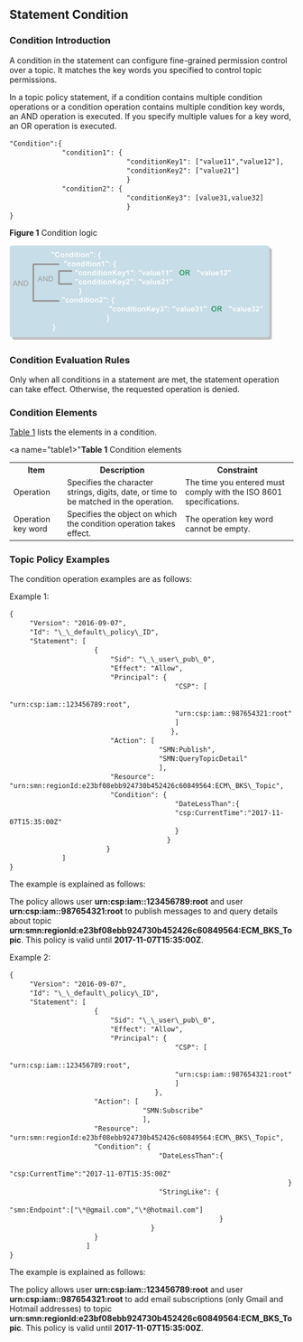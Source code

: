 ## Statement Condition

### Condition Introduction

A condition in the statement can configure fine-grained permission control over a topic. It matches the key words you specified to control topic permissions.

In a topic policy statement, if a condition contains multiple condition operations or a condition operation contains multiple condition key words, an AND operation is executed. If you specify multiple values for a key word, an OR operation is executed.

    "Condition":{
			     "condition1": {
							     "conditionKey1": ["value11","value12"],
							     "conditionKey2": ["value21"]
							     }
			     "condition2": {
							     "conditionKey3": [value31,value32]
							     }
    }

**Figure 1** Condition logic

![](./figure/condition.png)

### Condition Evaluation Rules

Only when all conditions in a statement are met, the statement operation can take effect. Otherwise, the requested operation is denied.

### Condition Elements

<a href="#table1">Table 1</a> lists the elements in a condition.

<a name="table1>"**Table 1** Condition elements</a>
	<table>
    <tr>
       <th>Item</th>
       <th>Description</th> 
	   <th>Constraint</th>
     </tr>
     <tr>
         <td>Operation </td>
         <td>Specifies the character strings, digits, date, or time to be matched in the operation.</td>
		 <td>The time you entered must comply with the ISO 8601 specifications.</td>
     </tr>
     <tr>
         <td>Operation key word</td>
         <td>Specifies the object on which the condition operation takes effect.</td>
		 <td>The operation key word cannot be empty.</td>
     </tr>
     </table>  
### Topic Policy Examples

The condition operation examples are as follows:

Example 1:

    {
	     "Version": "2016-09-07",
	     "Id": "\_\_default\_policy\_ID",
	     "Statement": [
					     {
						     "Sid": "\_\_user\_pub\_0",
						     "Effect": "Allow",
						     "Principal": {
										     "CSP": [
										     "urn:csp:iam::123456789:root",
										     "urn:csp:iam::987654321:root"
										     ]
					     					},
						     "Action": [
									     "SMN:Publish",
									     "SMN:QueryTopicDetail"
									     ],
						     "Resource": "urn:smn:regionId:e23bf08ebb924730b452426c60849564:ECM\_BKS\_Topic",
						     "Condition": {
										     "DateLessThan":{
										     "csp:CurrentTime":"2017-11-07T15:35:00Z"
										     }
										   }
						    }
			     ]
    }

The example is explained as follows:

The policy allows user **urn:csp:iam::123456789:root** and user **urn:csp:iam::987654321:root** to publish messages to and query details about topic **urn:smn:regionId:e23bf08ebb924730b452426c60849564:ECM\_BKS\_Topic**. This policy is valid until **2017-11-07T15:35:00Z**.

Example 2:
    
    {
	     "Version": "2016-09-07",
	     "Id": "\_\_default\_policy\_ID",
	     "Statement": [
					     {
						     "Sid": "\_\_user\_pub\_0",
						     "Effect": "Allow",
						     "Principal": {
										     "CSP": [
										     "urn:csp:iam::123456789:root",
										     "urn:csp:iam::987654321:root"
										     ]
					     				},
					     "Action": [
								     "SMN:Subscribe"
								     ],
					     "Resource": "urn:smn:regionId:e23bf08ebb924730b452426c60849564:ECM\_BKS\_Topic",
					     "Condition": {
									     "DateLessThan":{
													     "csp:CurrentTime":"2017-11-07T15:35:00Z"
																	     }
									     "StringLike": {
									     					"smn:Endpoint":["\*@gmail.com","\*@hotmail.com"]
									     				}
									   }
					     }
					   ]
    }

The example is explained as follows:

The policy allows user **urn:csp:iam::123456789:root** and user **urn:csp:iam::987654321:root** to add email subscriptions (only Gmail and Hotmail addresses) to topic **urn:smn:regionId:e23bf08ebb924730b452426c60849564:ECM\_BKS\_Topic**. This policy is valid until **2017-11-07T15:35:00Z**.
